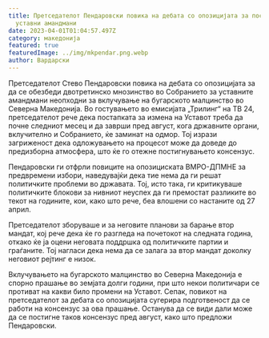 ```yaml
---
title: Претседателот Пендаровски повика на дебата со опозицијата за постигнување
  уставни амандмани
date: 2023-04-01T01:04:57.497Z
category: македонија
featured: true
featuredImage: ../img/mkpendar.png.webp
author: Вардарски
---
```


Претседателот Стево Пендаровски повика на дебата со опозицијата за да се обезбеди двотретинско мнозинство во Собранието за уставните амандмани неопходни за вклучување на бугарското малцинство во Северна Македонија. Во гостувањето во емисијата „Трилинг“ на ТВ 24, претседателот рече дека постапката за измена на Уставот треба да почне следниот месец и да заврши пред август, кога државните органи, вклучително и Собранието, ќе заминат на одмор. Тој изрази загриженост дека одложувањето на процесот може да доведе до предизборна атмосфера, што ќе го отежне постигнувањето консензус.

Пендаровски ги отфрли повиците на опозициската ВМРО-ДПМНЕ за предвремени избори, наведувајќи дека тие нема да ги решат политичките проблеми во државата. Тој, исто така, ги критикуваше политичките блокови за нивниот неуспех да ги премостат разликите во текот на годините, кои, како што рече, беа влошени со настаните од 27 април.

Претседателот зборуваше и за неговите планови за барање втор мандат, кој рече дека ќе го разгледа на почетокот на следната година, откако ќе ја оцени неговата поддршка од политичките партии и граѓаните. Тој нагласи дека нема да се залага за втор мандат доколку неговиот рејтинг е низок.

Вклучувањето на бугарското малцинство во Северна Македонија е спорно прашање во земјата долги години, при што некои политичари се противат на какви било промени на Уставот. Сепак, повикот на претседателот за дебата со опозицијата сугерира подготвеност да се работи на консензус за ова прашање. Останува да се види дали може да се постигне таков консензус пред август, како што предложи Пендаровски.
